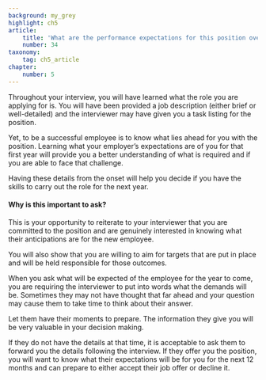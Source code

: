 ```yaml
---
background: my_grey
highlight: ch5
article:
    title: 'What are the performance expectations for this position over the first 12 months?'
    number: 34
taxonomy:
    tag: ch5_article
chapter:
    number: 5
---
```

Throughout your interview, you will have learned what the role you are applying for is. You will have been provided a job description (either brief or well-detailed) and the interviewer may have given you a task listing for the position.

Yet, to be a successful employee is to know what lies ahead for you with the position. Learning what your employer’s expectations are of you for that first year will provide you a better understanding of what is required and if you are able to face that challenge.

Having these details from the onset will help you decide if you have the skills to carry out the role for the next year.

#### Why is this important to ask?
This is your opportunity to reiterate to your interviewer that you are committed to the position and are genuinely interested in knowing what their anticipations are for the new employee.

You will also show that you are willing to aim for targets that are put in place and will be held responsible for those outcomes.

When you ask what will be expected of the employee for the year to come, you are requiring the interviewer to put into words what the demands will be. Sometimes they may not have thought that far ahead and your question may cause them to take time to think about their answer.

Let them have their moments to prepare. The information they give you will be very valuable in your decision making.

If they do not have the details at that time, it is acceptable to ask them to forward you the details following the interview. If they offer you the position, you will want to know what their expectations will be for you for the next 12 months and can prepare to either accept their job offer or decline it.